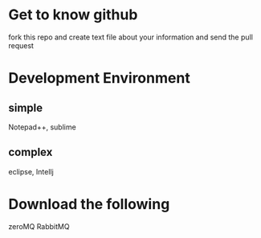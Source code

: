 # Get to know github
fork this repo and create text file about your information and send the pull request
# Development Environment
 ## simple 
  Notepad++, sublime 
 ## complex
  eclipse, Intellj
  
# Download the following 
  zeroMQ
  RabbitMQ
  

